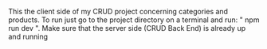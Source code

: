 This the client side of my CRUD project concerning categories and products. To run just go to the project directory on a terminal and run: " npm run dev ". Make sure that the server side (CRUD Back End) is already up and running
